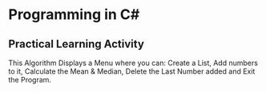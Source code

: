 <h1>Programming in C#</h1>
<h2>Practical Learning Activity</h2>

<p> This Algorithm Displays a Menu where you can: Create a List, Add numbers to it, Calculate the Mean & Median, Delete the Last Number added and Exit the Program.</p>
